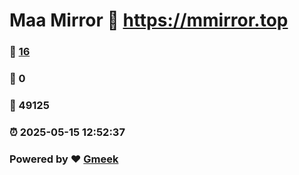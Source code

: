 # Maa Mirror :link: https://mmirror.top 
### :page_facing_up: [16](https://mmirror.top/tag.html) 
### :speech_balloon: 0 
### :hibiscus: 49125 
### :alarm_clock: 2025-05-15 12:52:37 
### Powered by :heart: [Gmeek](https://github.com/Meekdai/Gmeek)
